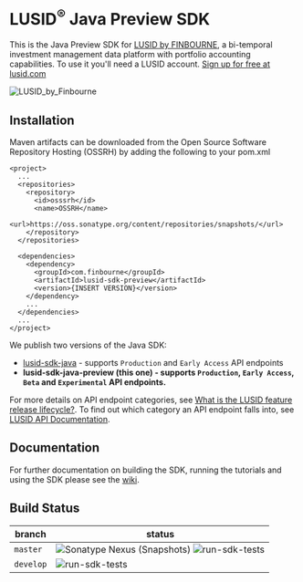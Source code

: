 # LUSID<sup>®</sup> Java Preview SDK

This is the Java Preview SDK for [LUSID by FINBOURNE](https://www.finbourne.com/lusid-technology), a bi-temporal investment management data platform with portfolio accounting capabilities. To use it you'll need a LUSID account. [Sign up for free at lusid.com](https://www.lusid.com/app/signup)

![LUSID_by_Finbourne](https://content.finbourne.com/LUSID_repo.png)


## Installation

Maven artifacts can be downloaded from the Open Source Software Repository Hosting (OSSRH) by adding the following to your pom.xml

```
<project>
  ...
  <repositories>
    <repository>
      <id>osssrh</id>
      <name>OSSRH</name>
      <url>https://oss.sonatype.org/content/repositories/snapshots/</url>
    </repository>
  </repositories>

  <dependencies>
    <dependency>
      <groupId>com.finbourne</groupId>
      <artifactId>lusid-sdk-preview</artifactId>
      <version>{INSERT VERSION}</version>
    </dependency>
    ...
  </dependencies>
  ...
</project>
```

We publish two versions of the Java SDK:

* [lusid-sdk-java](https://github.com/finbourne/lusid-sdk-java-preview) - supports `Production` and `Early Access` API endpoints
* **lusid-sdk-java-preview (this one) - supports `Production`, `Early Access`, `Beta` and `Experimental` API endpoints.**

For more details on API endpoint categories, see [What is the LUSID feature release lifecycle?](https://support.lusid.com/knowledgebase/article/KA-01786/en-us).
To find out which category an API endpoint falls into, see [LUSID API Documentation](https://www.lusid.com/api/swagger/index.html).

## Documentation

For further documentation on building the SDK, running the tutorials and using the SDK please see the [wiki](https://github.com/finbourne/lusid-sdk-java-preview/wiki).

## Build Status

| branch | status |
| --- | --- |
| `master` |  ![Sonatype Nexus (Snapshots)](https://img.shields.io/nexus/s/com.finbourne/lusid-sdk-preview?server=https%3A%2F%2Foss.sonatype.org) ![run-sdk-tests](https://github.com/finbourne/lusid-sdk-java-preview/workflows/run-sdk-tests/badge.svg?branch=master) |
| `develop` | ![run-sdk-tests](https://github.com/finbourne/lusid-sdk-java-preview/workflows/run-sdk-tests/badge.svg?branch=develop) |
